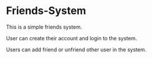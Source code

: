 # Friends-System

This is a simple friends system.

User can create their account and login to the system. 

Users can add friend or unfriend other user in the system.
